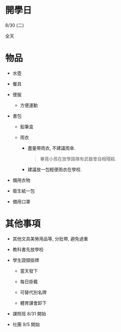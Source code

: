 
# 開學日

8/30 (二)

全天


# 物品

- 水壺

- 餐具

- 便服

    - 方便運動

- 書包

    - 鉛筆盒

    - 雨衣

        - 盡量帶雨衣, 不建議雨傘.

            > 畢竟小孩在放學路隊有武器會自相殘殺.

        - 建議放一包輕便雨衣在學校.

- 備用衣物

- 衛生紙一包

- 備用口罩


# 其他事項

- 其他文具美勞用品等, 分批帶, 避免過重

- 教科書先放學校

- 學生證頸掛牌

    - 當天發下

    - 每日掛戴

    - 可替代別名牌

    - 體育課會卸下


- 課照班 8/31 開始

- 社團 9/5 開始

